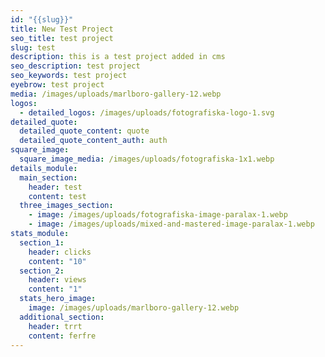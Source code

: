 ```yaml
---
id: "{{slug}}"
title: New Test Project
seo_title: test project
slug: test
description: this is a test project added in cms
seo_description: test project
seo_keywords: test project
eyebrow: test project
media: /images/uploads/marlboro-gallery-12.webp
logos:
  - detailed_logos: /images/uploads/fotografiska-logo-1.svg
detailed_quote:
  detailed_quote_content: quote
  detailed_quote_content_auth: auth
square_image:
  square_image_media: /images/uploads/fotografiska-1x1.webp
details_module:
  main_section:
    header: test
    content: test
  three_images_section:
    - image: /images/uploads/fotografiska-image-paralax-1.webp
    - image: /images/uploads/mixed-and-mastered-image-paralax-1.webp
stats_module:
  section_1:
    header: clicks
    content: "10"
  section_2:
    header: views
    content: "1"
  stats_hero_image:
    image: /images/uploads/marlboro-gallery-12.webp
  additional_section:
    header: trrt
    content: ferfre
---
```


